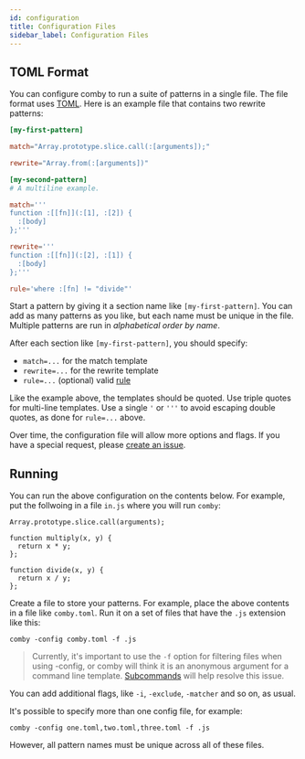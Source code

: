 ```yaml
---
id: configuration
title: Configuration Files
sidebar_label: Configuration Files
---
```


## TOML Format

You can configure comby to run a suite of patterns in a single file. The file
format uses [TOML](https://github.com/toml-lang/toml). Here is an example file
that contains two rewrite patterns:

```toml
[my-first-pattern]

match="Array.prototype.slice.call(:[arguments]);"

rewrite="Array.from(:[arguments])"

[my-second-pattern]
# A multiline example.

match='''
function :[[fn]](:[1], :[2]) {
  :[body]
};'''

rewrite='''
function :[[fn]](:[2], :[1]) {
  :[body]
};'''

rule='where :[fn] != "divide"'
```

Start a pattern by giving it a section name like `[my-first-pattern]`. You can
add as many patterns as you like, but each name must be unique in the file.
Multiple patterns are run in _alphabetical order by name_.

After each section like `[my-first-pattern]`, you should specify:

- `match=...` for the match template
- `rewrite=...` for the rewrite template
- `rule=...` (optional) valid [rule](advanced-usage#rules)

Like the example above, the templates should be quoted. Use triple quotes for
multi-line templates. Use a single `'` or `'''` to avoid escaping double quotes, as
done for `rule=...` above.

Over time, the configuration file will allow more options and flags. If you have a special request,
please [create an issue](https://github.com/comby-tools/comby/issues/new).

## Running

You can run the above configuration on the contents below. For example, put the
follwoing in a file `in.js` where you will run `comby`:

```
Array.prototype.slice.call(arguments);

function multiply(x, y) {
  return x * y;
};

function divide(x, y) {
  return x / y;
};
```

Create a file to store your patterns. For example, place the above contents in a
file like `comby.toml`. Run it on a set of files that have the `.js` extension
like this:

```text
comby -config comby.toml -f .js
```

> Currently, it's important to use the `-f` option for filtering files when using -config, or comby will think it is an anonymous argument for a command line template. [Subcommands](https://github.com/comby-tools/comby/issues/193) will help resolve this issue.

You can add additional flags, like `-i`, `-exclude`, `-matcher` and so on, as usual.

It's possible to specify more than one config file, for example:

```text
comby -config one.toml,two.toml,three.toml -f .js
```

However, all pattern names must be unique across all of these files.
